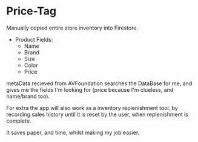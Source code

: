 # Price-Tag

Manually copied entire store inventory into Firestore.
 - Product Fields:
    * Name  
    * Brand
    * Size
    * Color
    * Price

metaData recieved from AVFoundation searches the DataBase for me, 
and gives me the fields I'm looking for (price because I'm clueless, and name/brand too).

For extra the app will also work as a inventory replenishment tool, by recording sales history until
it is reset by the user, when replenishment is complete.

It saves paper, and time, whilst making my job easier. 
